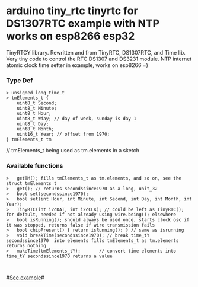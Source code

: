 # arduino tiny_rtc tinyrtc for DS1307RTC example with NTP works on esp8266 esp32
TinyRTCY library. Rewritten and from TinyRTC, DS1307RTC, and Time lib. Very tiny code to control the RTC DS1307 and DS3231 module.
NTP internet atomic clock time setter in example, works on esp8266 =) 

### Type Def
```
> unsigned long time_t
> tmElements_t {
    uint8_t Second;
    uint8_t Minute;
    uint8_t Hour;
    uint8_t Wday; // day of week, sunday is day 1
    uint8_t Day;
    uint8_t Month;
    uint16_t Year; // offset from 1970;
} tmElements_t tm
```
// tmElements_t being used as tm.elements in a sketch

### Available functions
```
>   getTM(); fills tmElements_t as tm.elements, and so on, see the struct tmElements_t
>   get(); // returns secondssince1970 as a long, unit_32
>   bool set(secondssince1970);
>   bool set(int Hour, int Minute, int Second, int Day, int Month, int Year);
>	TinyRTC(int i2cDAT, int i2cCLK); // could be left as TinyRTC(); for default, needed if not already using wire.being(); elsewhere
>	bool isRunning(); should always be used once, starts clock osc if it was stopped, returns false if wire transmission fails
>	bool chipPresent() { return isRunning(); } // same as isrunning
>	void breakTime(secondssince1970); // break time_tY secondssince1970  into elements fills tmElements_t as tm.elements returns nothing
>	makeTime(tmElements_tY);       // convert time elements into time_tY secondssince1970 returns a value



```

#[See example](https://github.com/Feay/TinyRTCY/blob/main/examples/TinyRTCY_Example/Fen.ESP.RTCset.ino)# 
